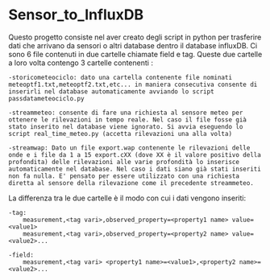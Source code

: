 # Sensor_to_InfluxDB

Questo progetto consiste nel aver creato degli script in python per trasferire dati che arrivano da sensori o altri database dentro il database influxDB.
Ci sono 6 file contenuti in due cartelle chiamate field e tag.
Queste due cartelle a loro volta contengo 3 cartelle contenenti :

	-storicometeociclo: dato una cartella contenente file nominati meteoptf1.txt,meteoptf2.txt,etc... in maniera consecutiva consente di inserirli nel database automaticamente avviando lo script passdatameteociclo.py 

	-streammeteo: consente di fare una richiesta al sensore meteo per ottenere le rilevazioni in tempo reale. Nel caso il file fosse già stato inserito nel database viene ignorato. Si avvia eseguendo lo script real_time_meteo.py (accetta rilevazioni una alla volta)

	-streamwap: Dato un file export.wap contenente le rilevazioni delle onde e i file da 1 a 15 export.cXX (dove XX è il valore positivo della profondita) delle rilevazioni alle varie profondità lo inserisce automaticamente nel database. Nel caso i dati siano già stati inseriti non fa nulla. E' pensato per essere utilizzato con una richiesta diretta al sensore della rilevazione come il precedente streammeteo.

La differenza tra le due cartelle è il modo con cui i dati vengono inseriti:
	
	-tag: 
		measurement,<tag vari>,observed_property=<property1 name> value=<value1>
		measurement,<tag vari>,observed_property=<property2 name> value=<value2>...

	-field: 
		measurement,<tag vari> <property1 name>=<value1>,<property2 name>=<value2>...
